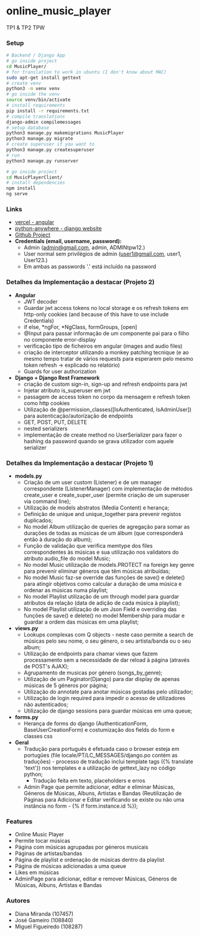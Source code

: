 # online_music_player
TP1 & TP2 TPW

### Setup
```bash
# Backend / Django App
# go inside project 
cd MusicPlayer/
# for translation to work in ubuntu (I don't know about MAC)
sudo apt-get install gettext
# create venv
python3 -m venv venv
# go inside the venv
source venv/bin/activate
# install requirements
pip install -r requirements.txt
# compile translations
django-admin compilemessages
# setup database
python3 manage.py makemigrations MusicPlayer
python3 manage.py migrate
# create superuser if you want to
python3 manage.py createsuperuser
# run
python3 manage.py runserver
```
```bash
# go inside project 
cd MusicPlayerClient/
# install dependencies
npm install
ng serve
```

### Links
- [vercel - angular](https://deploy-music-player.vercel.app)
- [python-anywhere - django website](http://dianarrmiranda.pythonanywhere.com/)
- [Github Project](https://github.com/Migas77/online_music_player)
- **Credentials (email, username, password):**
  - Admin (admin@gmail.com, admin, ADMINtpw12.)
  - User normal sem privilégios de admin (user1@gmail.com, user1, User123.)
  - Em ambas as passwords '.' está incluído na password

### Detalhes da Implementação a destacar (Projeto 2)
- **Angular**
  - JWT decoder
  - Guardar jwt access tokens no local storage e os refresh tokens em http-only cookies (and because of this have to use include Credentials)
  - if else, *ngFor, *NgClass, formGroups, [open]
  - @Input para passar informação de um componente pai para o filho no componente error-display 
  - verificação tipo de ficheiros em angular (images and audio files)
  - criação de interceptor utilizando a monkey patching tecnique (e ao mesmo tempo tratar de vários requests para esperarem pelo mesmo token refresh -> explicado no relatório)
  - Guards for user authorization
- **Django + Django Rest Framework**
  - criação de custom sign-in, sign-up and refresh endpoints para jwt
  - Injetar atributo is_superuser em jwt
  - passagem de access token no corpo da mensagem e refresh token como http cookies
  - Utilização de @permission_classes([IsAuthenticated, IsAdminUser]) para autenticação/autorização de endpoints
  - GET, POST, PUT, DELETE 
  - nested serializers
  - implementação de create method no UserSerializer para fazer o hashing da password quando se grava utilizador com aquele serializer



### Detalhes da Implementação a destacar (Projeto 1)
  - **models.py**
    - Criação de um user custom (Listener) e de um manager correspondente (ListenerManager) com implementação de métodos create_user e create_super_user (permite criação de um superuser via command line);
    - Utilização de models abstratos (Media Content) e herança;
    - Definição de unique and unique_together para prevenir registos duplicados;
    - No model Album utilização de queries de agregação para somar as durações de todas as músicas de um álbum (que corresponderá então à duração do album);
    - Função de validação que verifica memtype dos files correspondentes às músicas e sua utilização nos validators do atributo audio_file do model Music;
    - No model Music utilização de models.PROTECT na foreign key genre para prevenir eliminar géneros que têm músicas atribuídas;
    - No model Music faz-se override das funções de save() e delete() para atingir objetivos como calcular a duração de uma música e ordenar as músicas numa playlist;
    - No model Playlist utilização de um through model para guardar atributos da relação (data de adição de cada música à playlist);
    - No model Playlist utilização de um Json Field e overriding das funções de save() e delete() no model Membership para mudar e guardar a ordem das músicas em uma playlist;
  - **views.py**
    - Lookups complexas com Q objects - neste caso permite a search de músicas pelo seu nome, o seu género, o seu artista/banda ou o seu album; 
    - Utilização de endpoints para chamar views que fazem processamento sem a necessidade de dar reload à página (através de POST's AJAX);
    - Agrupamento de musicas por género (songs_by_genre);
    - Utilização de um Paginator(Django) para dar display de apenas músicas de 5 géneros por página;
    - Utilização do annotate para anotar músicas gostadas pelo utilizador;
    - Utilização de login required para impedir o acesso de utilizadores não autenticados;
    - Utilização de django sessions para guardar músicas em uma queue;
  - **forms.py**
    - Herança de forms do django (AuthenticationForm, BaseUserCreationForm) e costumização dos fields do form e classes css
  - **Geral**
    - Tradução para português é efetuada caso o browser esteja em portugûes (file locale/PT/LC_MESSAGES/django.po contém as traduções) - processo de tradução inclui template tags ({% translate 'text'}) nos templates e a utilização de gettext_lazy no código python;
      - Tradução feita em texto, placeholders e erros
    - Admin Page que permite adicionar, editar e eliminar Músicas, Géneros de Músicas, Albuns, Artistas e Bandas (Reutilização de Páginas para Adicionar e Editar verificando se existe ou não uma instância no form - {% if form.instance.id %});


### Features
- Online Music Player
- Permite tocar músicas
- Página com músicas agrupadas por géneros musicais
- Páginas de artistas/bandas
- Página de playlist e ordenação de músicas dentro da playlist
- Página de músicas adicionadas a uma queue
- Likes em músicas
- AdminPage para adicionar, editar e remover Músicas, Géneros de Músicas, Albuns, Artistas e Bandas

### Autores 
- Diana Miranda (107457)
- José Gameiro (108840)
- Miguel Figueiredo (108287)
